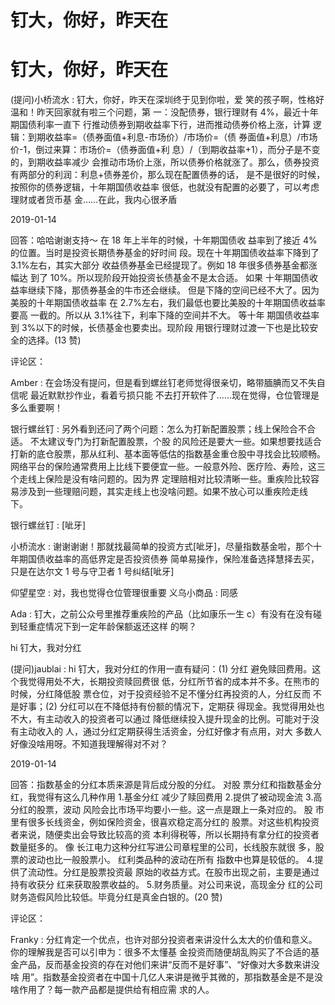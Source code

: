 # 钉大，你好，昨天在

# 钉大，你好，昨天在

(提问)小桥流水 : 钉大，你好，昨天在深圳终于见到你啦，爱 笑的孩子啊，性格好温和！昨天回家就有啦三个问题，第 一：没配债券，银行理财有 4%，最近十年期国债利率一直下 行推动债券到期收益率下行，进而推动债券价格上涨，计算 逻辑：到期收益率=（债券面值+利息-市场价）/市场价=（债 券面值+利息）/市场价-1，倒过来算：市场价=（债券面值+利 息）/（到期收益率+1），而分子是不变的，到期收益率减少 会推动市场价上涨，所以债券价格就涨了。那么，债券投资 有两部分的利润：利息+债券差价，那么现在配置债券的话， 是不是很好的时候，按照你的债券逻辑，十年期国债收益率 很低，也就没有配置的必要了，可以考虑理财或者货币基 金……在此，我内心很矛盾

2019-01-14

回答：哈哈谢谢支持～ 在 18 年上半年的时候，十年期国债收 益率到了接近 4%的位置。当时是投资长期债券基金的好时间 段。现在十年期国债收益率下降到了 3.1%左右，其实大部分 收益债券基金已经提现了。例如 18 年很多债券基金都涨幅达 到了 10%。所以现阶段开始投资长债基金不是太合适。 如果 十年期国债收益率继续下降，那债券基金的牛市还会继续。 但是下降的空间已经不大了。因为美股的十年期国债收益率 在 2.7%左右，我们最低也要比美股的十年期国债收益率要高 一截的。所以从 3.1%往下，利率下降的空间并不大。 等十年 期国债收益率到 3%以下的时候，长债基金也要卖出。现阶段 用银行理财过渡一下也是比较安全的选择。(13 赞)

评论区：

Amber : 在会场没有提问，但是看到螺丝钉老师觉得很亲切，略带腼腆而又不失自信呢 最近默默抄作业，看着亏损只能 不去打开软件了……现在觉得，仓位管理是多么重要啊！

银行螺丝钉 : 另外看到还问了两个问题：怎么为打新配置股票；线上保险合不合适。 不太建议专门为打新配置股票，个股 的风险还是要大一些。如果想要找适合打新的底仓股票，那从红利、基本面等低估的指数基金重仓股中寻找会比较顺畅。 网络平台的保险通常费用上比线下要便宜一些。一般意外险、医疗险、寿险，这三个走线上保险是没有啥问题的。因为界 定理赔相对比较清晰一些。重疾险比较容易涉及到一些理赔问题，其实走线上也没啥问题。如果不放心可以重疾险走线 下。

银行螺丝钉 : [呲牙]

小桥流水 : 谢谢谢谢！那就找最简单的投资方式[呲牙]，尽量指数基金啦，那个十年期国债收益率的高低界定是否投资债券 简单易操作，保险准备选择慧择去买，只是在达尔文 1 号与守卫者 1 号纠结[呲牙]

仰望星空 : 对，我也觉得仓位管理很重要 义乌小商品 : 同感

Ada : 钉大，之前公众号里推荐重疾险的产品（比如康乐一生 c）有没有在没有碰到轻重症情况下到一定年龄保额返还这样 的啊？

hi 钉大，我对分红

(提问)jaublai : hi 钉大，我对分红的作用一直有疑问：(1) 分红 避免赎回费用。这个我觉得用处不大，长期投资赎回费很 低，分红所节省的成本并不多。在熊市的时候，分红降低股 票仓位，对于投资经验不足不懂分红再投资的人，分红反而 不是好事；(2) 分红可以在不降低持有份额的情况下，定期获 得现金。我觉得用处也不大，有主动收入的投资者可以通过 降低继续投入提升现金的比例。可能对于没有主动收入的 人，通过分红定期获得生活资金，分红好像才有点用，对大 多数人好像没啥用呀。不知道我理解得对不对？

2019-01-14

回答：指数基金的分红本质来源是背后成分股的分红。 对股 票分红和指数基金分红，我觉得有这么几种作用 1.基金分红 减少了赎回费用 2.提供了被动现金流 3.高分红的股票，波动 风险会比市场平均要小一些。这一点是跟上一条对应的。 股 市里有很多长线资金，例如保险资金，很喜欢稳定高分红的 股票。对这些机构投资者来说，随便卖出会导致比较高的资 本利得税等，所以长期持有拿分红的投资者数量挺多的。 像 长江电力这种分红写进公司章程里的公司，长线股东就很 多，股票的波动也比一般股票小。 红利类品种的波动在所有 指数中也算是较低的。 4.提供了流动性。分红是股票投资最 原始的收益方式。在股市出现之前，主要是通过持有收获分 红来获取股票收益的。 5.财务质量。对公司来说，高现金分 红的公司财务造假风险比较低。毕竟分红是真金白银的。(20 赞)

评论区：

Franky : 分红肯定一个优点，也许对部分投资者来讲没什么太大的价值和意义。你的理解我是否可以引申为：很多不太懂基 金投资而随便胡乱购买了不合适的基金产品，反而基金投资的存在对他们来讲“反而不是好事”、“好像对大多数来讲没啥 用”。指数基金投资者在中国十几亿人来讲是微乎其微的，那指数基金是不是没啥作用了？每一款产品都是提供给有相应需 求的人。